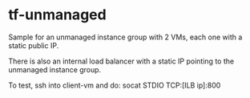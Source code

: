 # tf-unmanaged


Sample for an unmanaged instance group with 2 VMs, each one with a static public IP.

There is also an internal load balancer with a static IP pointing to the unmanaged instance group.

To test, ssh into client-vm and do:
socat STDIO TCP:[ILB ip]:800

